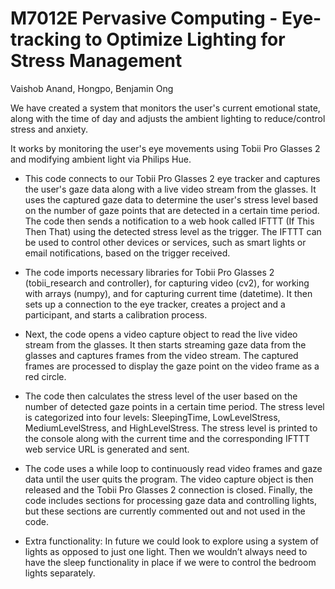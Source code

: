 # M7012E Pervasive Computing - Eye-tracking to Optimize Lighting for Stress Management

Vaishob Anand, Hongpo, Benjamin Ong

We have created a system that monitors the user's current emotional state, along with the time of day and adjusts the ambient lighting to reduce/control stress and anxiety.

It works by monitoring the user's eye movements using Tobii Pro Glasses 2 and modifying ambient light via Philips Hue.
 
- This code connects to our Tobii Pro Glasses 2 eye tracker and captures the user's gaze data along with a live video stream from the glasses. It uses the captured gaze data to determine the user's stress level based on the number of gaze points that are detected in a certain time period. The code then sends a notification to a web hook called IFTTT (If This Then That) using the detected stress level as the trigger. The IFTTT can be used to control other devices or services, such as smart lights or email notifications, based on the trigger received.

- The code imports necessary libraries for Tobii Pro Glasses 2 (tobii_research and controller), for capturing video (cv2), for working with arrays (numpy), and for capturing current time (datetime). It then sets up a connection to the eye tracker, creates a project and a participant, and starts a calibration process.

- Next, the code opens a video capture object to read the live video stream from the glasses. It then starts streaming gaze data from the glasses and captures frames from the video stream. The captured frames are processed to display the gaze point on the video frame as a red circle.

- The code then calculates the stress level of the user based on the number of detected gaze points in a certain time period. The stress level is categorized into four levels: SleepingTime, LowLevelStress, MediumLevelStress, and HighLevelStress. The stress level is printed to the console along with the current time and the corresponding IFTTT web service URL is generated and sent.

- The code uses a while loop to continuously read video frames and gaze data until the user quits the program. The video capture object is then released and the Tobii Pro Glasses 2 connection is closed. Finally, the code includes sections for processing gaze data and controlling lights, but these sections are currently commented out and not used in the code.

- Extra functionality: In future we could look to explore using a system of lights as opposed to just one light. Then we wouldn’t always need to have the sleep functionality in place if we were to control the bedroom lights separately.


